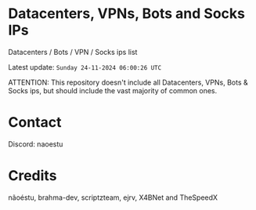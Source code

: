 # Datacenters, VPNs, Bots and Socks IPs
 
Datacenters / Bots / VPN / Socks ips list

Latest update: `Sunday 24-11-2024 06:00:26 UTC` 

ATTENTION: This repository doesn't include all Datacenters, VPNs, Bots & Socks ips, 
but should include the vast majority of common ones.

# Contact
Discord: naoestu

# Credits
nãoéstu, brahma-dev, scriptzteam, ejrv, X4BNet and TheSpeedX
